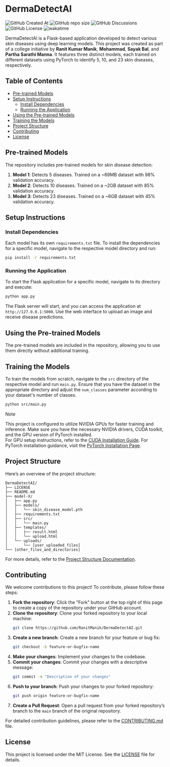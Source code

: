 # DermaDetectAI

![GitHub Created At](https://img.shields.io/github/created-at/RanitManik/DermaDetectAI)
![GitHub repo size](https://img.shields.io/github/repo-size/RanitManik/DermaDetectAI)
![GitHub Discussions](https://img.shields.io/github/discussions/RanitManik/DermaDetectAI)
![GitHub License](https://img.shields.io/github/license/RanitManik/DermaDetectAI)
![wakatime](https://wakatime.com/badge/github/RanitManik/DermaDetectAI.svg)

DermaDetectAI is a Flask-based application developed to detect various skin diseases using deep learning models. This project was created as part of a college initiative by **Ranit Kumar Manik**, **Mohammad**, **Sayak Bal**, and **Partha Sarathi Manna**. It features three distinct models, each trained on different datasets using PyTorch to identify 5, 10, and 23 skin diseases, respectively.

## Table of Contents

- [Pre-trained Models](#pre-trained-models)
- [Setup Instructions](#setup-instructions)
    - [Install Dependencies](#install-dependencies)
    - [Running the Application](#running-the-application)
- [Using the Pre-trained Models](#using-the-pre-trained-models)
- [Training the Models](#training-the-models)
- [Project Structure](#project-structure)
- [Contributing](#contributing)
- [License](#license)

## Pre-trained Models

The repository includes pre-trained models for skin disease detection:

1. **Model 1**: Detects 5 diseases. Trained on a ~69MB dataset with 98% validation accuracy.
2. **Model 2**: Detects 10 diseases. Trained on a ~2GB dataset with 85% validation accuracy.
3. **Model 3**: Detects 23 diseases. Trained on a ~6GB dataset with 45% validation accuracy.

## Setup Instructions

### Install Dependencies

Each model has its own `requirements.txt` file. To install the dependencies for a specific model, navigate to the respective model directory and run:

```bash
pip install -r requirements.txt
```

### Running the Application

To start the Flask application for a specific model, navigate to its directory and execute:

```bash
python app.py
```

The Flask server will start, and you can access the application at `http://127.0.0.1:5000`. Use the web interface to upload an image and receive disease predictions.

## Using the Pre-trained Models

The pre-trained models are included in the repository, allowing you to use them directly without additional training.

## Training the Models

To train the models from scratch, navigate to the `src` directory of the respective model and run `main.py`. Ensure that you have the dataset in the appropriate directory and adjust the `num_classes` parameter according to your dataset's number of classes.

```bash
python src/main.py
```

> [!NOTE]
>  This project is configured to utilize NVIDIA GPUs for faster training and inference. Make sure you have the necessary NVIDIA drivers, CUDA toolkit, and the GPU version of PyTorch installed. <br/>
> For GPU setup instructions, refer to the [CUDA Installation Guide](https://docs.nvidia.com/cuda/cuda-installation-guide). For PyTorch installation guidance, visit the [PyTorch Installation Page](https://pytorch.org/get-started/locally/).

## Project Structure

Here’s an overview of the project structure:

```
DermaDetectAI/
├── LICENSE
├── README.md
├── model-X/
│   ├── app.py
│   ├── models/
│   │   └── skin_disease_model.pth
│   ├── requirements.txt
│   ├── src/
│   │   └── main.py
│   ├── templates/
│   │   ├── result.html
│   │   └── upload.html
│   └── uploads/
│       └── [user_uploaded_files]
└── [other_files_and_directories]
```

For more details, refer to the [Project Structure Documentation](docs/project%20structure.md).

## Contributing

We welcome contributions to this project! To contribute, please follow these steps:

1. **Fork the repository**: Click the "Fork" button at the top right of this page to create a copy of the repository under your GitHub account.
2. **Clone the repository**: Clone your forked repository to your local machine:
    ```bash
    git clone https://github.com/RanitManik/DermaDetectAI.git
    ```
3. **Create a new branch**: Create a new branch for your feature or bug fix:
    ```bash
    git checkout -b feature-or-bugfix-name
    ```
4. **Make your changes**: Implement your changes to the codebase.
5. **Commit your changes**: Commit your changes with a descriptive message:
    ```bash
    git commit -m "Description of your changes"
    ```
6. **Push to your branch**: Push your changes to your forked repository:
    ```bash
    git push origin feature-or-bugfix-name
    ```
7. **Create a Pull Request**: Open a pull request from your forked repository’s branch to the `main` branch of the original repository.

For detailed contribution guidelines, please refer to the [CONTRIBUTING.md](.github/CONTRIBUTING.md) file.

## License

This project is licensed under the MIT License. See the [LICENSE](LICENSE) file for details.
